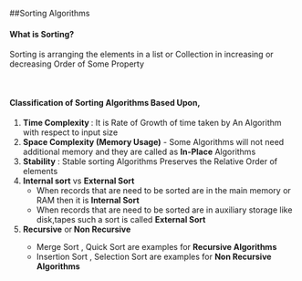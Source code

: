 ##Sorting Algorithms

<h4> What is Sorting?</h4>
<p>Sorting is arranging the elements in a list or Collection in increasing or decreasing Order of Some Property </P></br>
<h4>Classification of Sorting Algorithms Based Upon,</h4>
<ol>
  <li> <b> Time Complexity </b>: It is Rate of Growth of time taken by An Algorithm with respect to input size</li>
  <li><b> Space Complexity (Memory Usage)</b> - Some Algorithms will not need additional memory and they are called as <b>In-Place</b> Algorithms
  </li>
  <li> <b>Stability</b> : Stable sorting Algorithms Preserves the Relative Order of elements  </li>
  <li><b>Internal sort</b> vs <b>External Sort</b> 
  <ul>
    <li>When records that are need to be sorted are in the main memory or RAM then it is <b>Internal Sort</b></li>
    <li>When records that are need to be sorted are in auxiliary storage like disk,tapes such a sort is called <b>External Sort</b></li>
    </ul>
  <li><b>Recursive</b> or<b> Non Recursive</b></li>
  <ul>
    <li>Merge Sort , Quick Sort are examples for <b>Recursive Algorithms</b> </li>
    <li> Insertion Sort , Selection Sort are examples for <b>Non Recursive Algorithms</b>
  </ul>
  </li>
 </ol>
